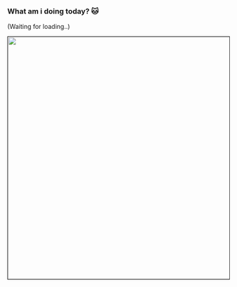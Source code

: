 ### What am i doing today? 🐱
(Waiting for loading..)

<a href="https://github.com/chucoding/notion2svg">
    <img height="550em" border="1px solid black" src="https://notion2svg-chucoding.koyeb.app">
</a>
